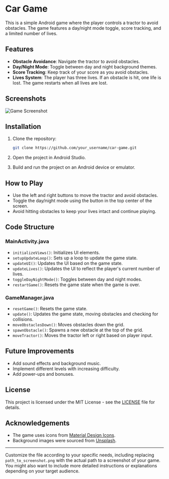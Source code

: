 # Car Game

This is a simple Android game where the player controls a tractor to avoid obstacles. The game features a day/night mode toggle, score tracking, and a limited number of lives.

## Features

- **Obstacle Avoidance**: Navigate the tractor to avoid obstacles.
- **Day/Night Mode**: Toggle between day and night background themes.
- **Score Tracking**: Keep track of your score as you avoid obstacles.
- **Lives System**: The player has three lives. If an obstacle is hit, one life is lost. The game restarts when all lives are lost.

## Screenshots

![Game Screenshot](path_to_screenshot.png)

## Installation

1. Clone the repository:
   ```sh
   git clone https://github.com/your_username/car-game.git
   ```

2. Open the project in Android Studio.

3. Build and run the project on an Android device or emulator.

## How to Play

- Use the left and right buttons to move the tractor and avoid obstacles.
- Toggle the day/night mode using the button in the top center of the screen.
- Avoid hitting obstacles to keep your lives intact and continue playing.

## Code Structure

### MainActivity.java

- `initializeViews()`: Initializes UI elements.
- `setupUpdateLoop()`: Sets up a loop to update the game state.
- `updateUI()`: Updates the UI based on the game state.
- `updateLives()`: Updates the UI to reflect the player's current number of lives.
- `toggleDayNightMode()`: Toggles between day and night modes.
- `restartGame()`: Resets the game state when the game is over.

### GameManager.java

- `resetGame()`: Resets the game state.
- `update()`: Updates the game state, moving obstacles and checking for collisions.
- `moveObstaclesDown()`: Moves obstacles down the grid.
- `spawnObstacle()`: Spawns a new obstacle at the top of the grid.
- `moveTractor()`: Moves the tractor left or right based on player input.

## Future Improvements

- Add sound effects and background music.
- Implement different levels with increasing difficulty.
- Add power-ups and bonuses.

## License

This project is licensed under the MIT License - see the [LICENSE](LICENSE) file for details.

## Acknowledgements

- The game uses icons from [Material Design Icons](https://material.io/resources/icons/).
- Background images were sourced from [Unsplash](https://unsplash.com/).

---

Customize the file according to your specific needs, including replacing `path_to_screenshot.png` with the actual path to a screenshot of your game. You might also want to include more detailed instructions or explanations depending on your target audience.

